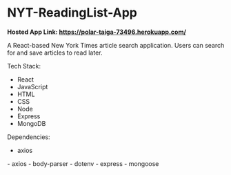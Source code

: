 # NYT-ReadingList-App

<strong>Hosted App Link: https://polar-taiga-73496.herokuapp.com/</strong>

A React-based New York Times article search application. Users can search for and save articles to read later.

Tech Stack:
  - React
  - JavaScript
  - HTML
  - CSS
  - Node
  - Express
  - MongoDB
  
  Dependencies:
  <ul>
  <li>axios</li>
  </ul>
    - axios
    - body-parser
    - dotenv
    - express
    - mongoose
